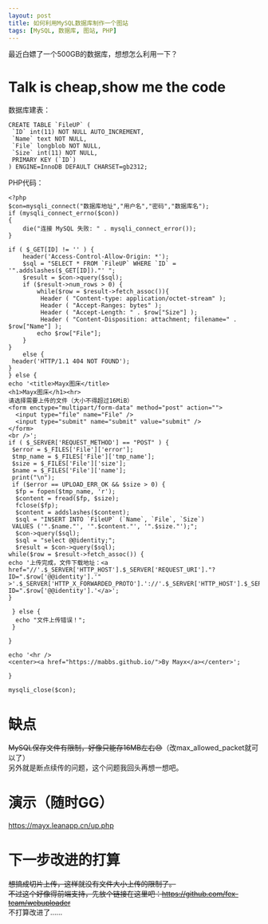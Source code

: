 ```yaml
---
layout: post
title: 如何利用MySQL数据库制作一个图站
tags: [MySQL, 数据库, 图站, PHP]
--- 
```


最近白嫖了一个500GB的数据库，想想怎么利用一下？<!--more-->    

# Talk is cheap,show me the code

  数据库建表：
```
CREATE TABLE `FileUP` (
 `ID` int(11) NOT NULL AUTO_INCREMENT,
 `Name` text NOT NULL,
 `File` longblob NOT NULL,
 `Size` int(11) NOT NULL,
 PRIMARY KEY (`ID`)
) ENGINE=InnoDB DEFAULT CHARSET=gb2312; 
```

  PHP代码：
```
<?php
$con=mysqli_connect("数据库地址","用户名","密码","数据库名"); 
if (mysqli_connect_errno($con)) 
{ 
    die("连接 MySQL 失败: " . mysqli_connect_error()); 
}

if ( $_GET[ID] != '' ) {
    header('Access-Control-Allow-Origin: *');
    $sql = "SELECT * FROM `FileUP` WHERE `ID` = '".addslashes($_GET[ID])."' ";
    $result = $con->query($sql);
    if ($result->num_rows > 0) {
        while($row = $result->fetch_assoc()){ 
         Header ( "Content-type: application/octet-stream" ); 
         Header ( "Accept-Ranges: bytes" ); 
         Header ( "Accept-Length: " . $row["Size"] ); 
         Header ( "Content-Disposition: attachment; filename=" . $row["Name"] );
        echo $row["File"];
    }
} 
    else {
 header('HTTP/1.1 404 NOT FOUND'); 
}
} else {
echo '<title>Mayx图床</title>
<h1>Mayx图床</h1><hr>
请选择需要上传的文件（大小不得超过16MiB）
<form enctype="multipart/form-data" method="post" action="">
  <input type="file" name="File" />
  <input type="submit" name="submit" value="submit" />
</form>
<br />';
if ( $_SERVER['REQUEST_METHOD'] == "POST" ) {
 $error = $_FILES['File']['error'];
 $tmp_name = $_FILES['File']['tmp_name'];
 $size = $_FILES['File']['size'];
 $name = $_FILES['File']['name'];
 print("\n");
 if ($error == UPLOAD_ERR_OK && $size > 0) {
  $fp = fopen($tmp_name, 'r');
  $content = fread($fp, $size);
  fclose($fp);  
  $content = addslashes($content);
  $sql = "INSERT INTO `FileUP` (`Name`, `File`, `Size`)
 VALUES ('".$name."', '".$content."', '".$size."');";
  $con->query($sql);
  $sql = "select @@identity;";
  $result = $con->query($sql);
while($row = $result->fetch_assoc()) {
echo '上传完成，文件下载地址：<a href="//'.$_SERVER['HTTP_HOST'].$_SERVER['REQUEST_URI']."?ID=".$row['@@identity'].'" >'.$_SERVER['HTTP_X_FORWARDED_PROTO'].'://'.$_SERVER['HTTP_HOST'].$_SERVER['REQUEST_URI']."?ID=".$row['@@identity'].'</a>';
}

 } else {
  echo "文件上传错误！";
 }

}

echo '<hr />
<center><a href="https://mabbs.github.io/">By Mayx</a></center>';

}

mysqli_close($con);
```

# 缺点
  ~~MySQL保存文件有限制，好像只能存16MB左右😓~~（改max_allowed_packet就可以了）   
  另外就是断点续传的问题，这个问题我回头再想一想吧。

# 演示（随时GG）
  <https://mayx.leanapp.cn/up.php>

# 下一步改进的打算
  ~~想搞成切片上传，这样就没有文件大小上传的限制了。   
  不过这个好像得前端支持，先放个链接在这里吧：<https://github.com/fex-team/webuploader>~~    
  不打算改进了……
